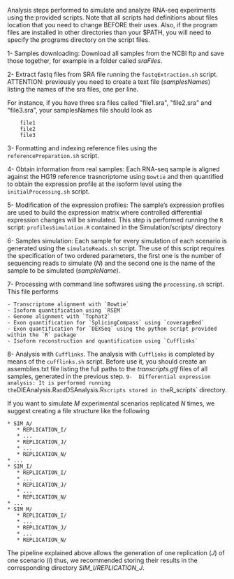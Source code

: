 Analysis steps performed to simulate and analyze RNA-seq experiments using the provided scripts. Note that all scripts had definitions about files location that you need to change BEFORE their uses. Also, if the program files are installed in other directories than your $PATH, you will need to specify the programs directory on the script files. 

1-	Samples downloading: Download all samples from the NCBI ftp and save those together, for example in a folder called *sraFiles*. 

2-	Extract fastq files from SRA file running the `fastqExtraction.sh` script. ATTENTION: previously you need to create a text file (*samplesNames*) listing the names of the sra files, one per line. 

For instance, if you have three sra files called "file1.sra", "file2.sra" and "file3.sra", your samplesNames file should look as 

        file1
        file2
        file3

3- Formatting and indexing reference files using the `referencePreparation.sh` script. 

4- Obtain information from real samples: Each RNA-seq sample is aligned against the HG19 reference trasncriptome using `Bowtie` and then quantified to obtain the expression profile at the isoform level using the `initialProcessing.sh` script.

5-	Modification of the expression profiles: The sample’s expression profiles are used to build the expression matrix where controlled differential expression changes will be simulated. This step is performed running the `R` script: `profilesSimulation.R` contained in the Simulation/scripts/ directory 

6-	Samples simulation: Each sample for every simulation of each scenario is generated using the `simulateReads.sh` script. The use of this script requires the specification of two ordered parameters, the first one is the number of sequencing reads to simulate (*N*) and the second one is the name of the sample to be simulated (*sampleName*).

7- Processing with command line softwares using the `processing.sh` script. This file performs

    - Transcriptome alignment with `Bowtie`
    - Isoform quantification using `RSEM`
    - Genome alignment with `Tophat2`
    - Exon quantification for `SplicingCompass` using `coverageBed`
    - Exon quantification for `DEXSeq` using the python script provided within the `R` package
    - Isoform reconstruction and quantification using `Cufflinks`

8-	Analysis with `Cufflinks`. The analysis with `Cufflinks` is completed by means of the `cufflinks.sh` script. Before use it, you should create an assemblies.txt file listing the full paths to the *transcripts.gtf* files of all samples, generated in the previous step. 
`
9-	Differential expression analysis: It is performed running the `DIEAnalysis.R` and `DSAnalysis.R` scripts stored in the `R_scripts` directory. 

If you want to simulate *M* experimental scenarios replicated *N* times, we suggest creating a file structure like the following

    * SIM_A/
       * REPLICATION_I/
       * ...
       * REPLICATION_J/
       * ...
       * REPLICATION_N/
    * ...
    * SIM_I/
       * REPLICATION_I/
       * ...
       * REPLICATION_J/
       * ...
       * REPLICATION_N/
    * ...
    * SIM_M/
       * REPLICATION_I/
       * ...
       * REPLICATION_J/
       * ...
       * REPLICATION_N/

The pipeline explained above allows the generation of one replication (*J*) of one scenario (*I*) thus, we recommended storing their results in the corresponding directory *SIM_I/REPLICATION_J*. 

